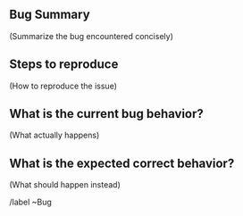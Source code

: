 ## Bug Summary

(Summarize the bug encountered concisely)

## Steps to reproduce

(How to reproduce the issue)

## What is the current bug behavior?

(What actually happens)

## What is the expected correct behavior?

(What should happen instead)

/label ~Bug
